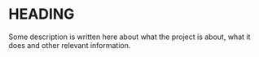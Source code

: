 # HEADING
Some description is written here about what the project is about, what it does and other relevant information.
